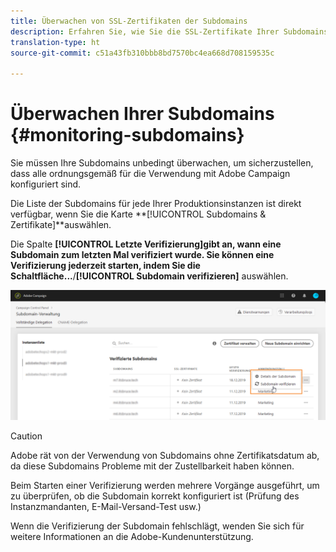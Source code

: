 ```yaml
---
title: Überwachen von SSL-Zertifikaten der Subdomains
description: Erfahren Sie, wie Sie die SSL-Zertifikate Ihrer Subdomains überwachen.
translation-type: ht
source-git-commit: c51a43fb310bbb8bd7570bc4ea668d708159535c

---
```



# Überwachen Ihrer Subdomains {#monitoring-subdomains}

Sie müssen Ihre Subdomains unbedingt überwachen, um sicherzustellen, dass alle ordnungsgemäß für die Verwendung mit Adobe Campaign konfiguriert sind.

Die Liste der Subdomains für jede Ihrer Produktionsinstanzen ist direkt verfügbar, wenn Sie die Karte **[!UICONTROL Subdomains &amp; Zertifikate]**auswählen.

Die Spalte **[!UICONTROL Letzte Verifizierung]**gibt an, wann eine Subdomain zum letzten Mal verifiziert wurde. Sie können eine Verifizierung jederzeit starten, indem Sie die Schaltfläche**...**/**[!UICONTROL  Subdomain verifizieren]** auswählen.

![](assets/subdomain_verification.png)

>[!CAUTION]
>
>Adobe rät von der Verwendung von Subdomains ohne Zertifikatsdatum ab, da diese Subdomains Probleme mit der Zustellbarkeit haben können.

Beim Starten einer Verifizierung werden mehrere Vorgänge ausgeführt, um zu überprüfen, ob die Subdomain korrekt konfiguriert ist (Prüfung des Instanzmandanten, E-Mail-Versand-Test usw.)

Wenn die Verifizierung der Subdomain fehlschlägt, wenden Sie sich für weitere Informationen an die Adobe-Kundenunterstützung.
